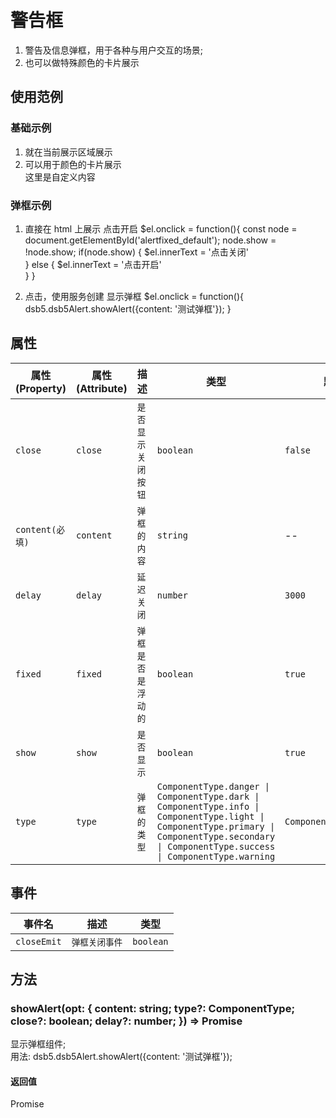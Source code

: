 # 警告框

1. 警告及信息弹框，用于各种与用户交互的场景;
2. 也可以做特殊颜色的卡片展示

## 使用范例

### 基础示例

1. 就在当前展示区域展示
2. 可以用于颜色的卡片展示
   <dsb5-webcomponent-show>
   <dsb5-alert delay="0" content="这是一个默认的弹框" fixed="false"></dsb5-alert>
   <dsb5-alert delay="0" content="这是一个隐藏的弹框" fixed="false" show="false"></dsb5-alert>
   <dsb5-alert delay="0" content="这是一个成功的弹框" fixed="false" type="success" close="true"></dsb5-alert>
   <dsb5-alert delay="null" content="这是一个失败的弹框" fixed="false" type="danger"></dsb5-alert>
   <dsb5-alert delay="null" content="这是一个失败的弹框" fixed="false" type="danger">
   <div>这里是自定义内容</div>
   </dsb5-alert>
   </dsb5-webcomponent-show>

### 弹框示例

1. 直接在 html 上展示
   <dsb5-webcomponent-show>
   <dsb5-alert delay="null" id="alertfixed_default" content="这是一个默认的弹框" show="false"></dsb5-alert>
   <dsb5-button style="width: 150px">
   点击开启
   <ds-script>
      $el.onclick = function(){
            const node = document.getElementById('alertfixed_default');
            node.show = !node.show;
            if(node.show) {
                $el.innerText = '点击关闭'  
            } else {
                $el.innerText = '点击开启'  
            }
      }
   </ds-script>
   </dsb5-button>
   </dsb5-webcomponent-show>

1. 点击，使用服务创建
   <dsb5-webcomponent-show>
   <dsb5-button style="width: 150px">
   显示弹框
   <ds-script>
      $el.onclick = function(){
         dsb5.dsb5Alert.showAlert({content: '测试弹框'}); 
      }
   </ds-script>
   </dsb5-webcomponent-show>


## 属性
|属性(Property) |属性(Attribute)|       描述       |                                                                                             类型                                                                                              |        默认值         |
|---------------|---------------|------------------|-----------------------------------------------------------------------------------------------------------------------------------------------------------------------------------------------|-----------------------|
|    `close`    |    `close`    |`是否显示关闭按钮`|                                                                                           `boolean`                                                                                           |        `false`        |
|`content(必填)`|   `content`   |   `弹框的内容`   |                                                                                           `string`                                                                                            |          --           |
|    `delay`    |    `delay`    |    `延迟关闭`    |                                                                                           `number`                                                                                            |        `3000`         |
|    `fixed`    |    `fixed`    |`弹框是否是浮动的`|                                                                                           `boolean`                                                                                           |        `true`         |
|    `show`     |    `show`     |    `是否显示`    |                                                                                           `boolean`                                                                                           |        `true`         |
|    `type`     |    `type`     |   `弹框的类型`   |`ComponentType.danger \| ComponentType.dark \| ComponentType.info \| ComponentType.light \| ComponentType.primary \| ComponentType.secondary \| ComponentType.success \| ComponentType.warning`|`ComponentType.primary`|


## 事件
|  事件名   |     描述     |  类型   |
|-----------|--------------|---------|
|`closeEmit`|`弹框关闭事件`|`boolean`|


## 方法
### showAlert(opt: { content: string; type?: ComponentType; close?: boolean; delay?: number; }) => Promise<void>
显示弹框组件;   
用法: dsb5.dsb5Alert.showAlert({content: '测试弹框'});
#### 返回值
Promise<void>
